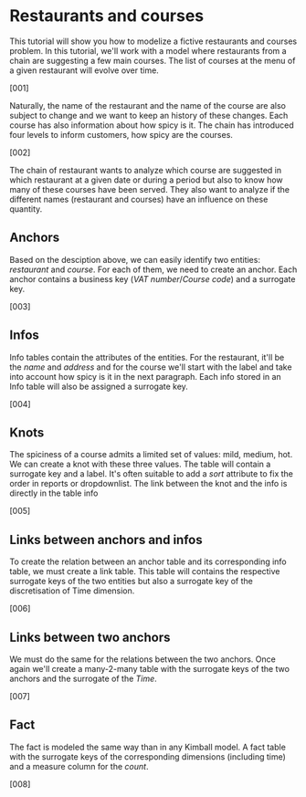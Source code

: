 # Restaurants and courses
This tutorial will show you how to modelize a fictive restaurants and courses problem. In this tutorial, we'll work with a model where restaurants from a chain are suggesting a few main courses. The list of courses at the menu of a given restaurant will evolve over time. 

[001]

Naturally, the name of the restaurant and the name of the course are also subject to change and we want to keep an history of these changes. Each course has also information about how spicy is it. The chain has introduced four levels to inform customers, how spicy are the courses. 

[002]

The chain of restaurant wants to analyze which course are suggested in which restaurant at a given date or during a period but also to know how many of these courses have been served. They also want to analyze if the different names (restaurant and courses) have an influence on these quantity.

## Anchors
Based on the desciption above, we can easily identify two entities: *restaurant* and *course*. For each of them, we need to create an anchor. Each anchor contains a business key (*VAT number*/*Course code*) and a surrogate key.

[003]

## Infos
Info tables contain the attributes of the entities. For the restaurant, it'll be the *name* and *address* and for the course we'll start with the label and take into account how spicy is it in the next paragraph. Each info stored in an Info table will also be assigned a surrogate key.

[004]

## Knots
The spiciness of a course admits a limited set of values: mild, medium, hot. We can create a knot with these three values. The table will contain a surrogate key and a label. It's often suitable to add a *sort* attribute to fix the order in reports or dropdownlist. The link between the knot and the info is directly in the table info

[005]

## Links between anchors and infos
To create the relation between an anchor table and its corresponding info table, we must create a link table. This table will contains the respective surrogate keys of the two entities but also a surrogate key of the discretisation of Time dimension.

[006]

## Links between two anchors
We must do the same for the relations between the two anchors. Once again we'll create a many-2-many table with the surrogate keys of the two anchors and the surrogate of the *Time*.

[007]

## Fact
The fact is modeled the same way than in any Kimball model. A fact table with the surrogate keys of the corresponding dimensions (including time) and a measure column for the *count*.

[008]